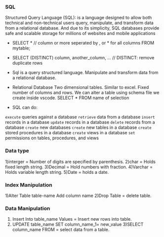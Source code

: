 ### SQL
Structured Query Language (SQL): is a language designed to allow both technical and non-technical users query, manipulate, and transform data from a relational database. And due to its simplicity, 
SQL databases provide safe and scalable storage for millions of websites and mobile applications

- SELECT * // column or more seperated by , or * for all columns
FROM mytable;
- SELECT (DISTINCT) column, another_column, … // DISTINCT: remove duplicate rows
- Sql is a query structured language.
Manipulate and transform data from a relational database.
- Relational Database
Two dimensional tables.
Similar to excel.
Fixed number of columns and rows.
We can alter a table using schema file we create inside vscode.
SELECT * FROM name of selection

- SQL can do:

`execute` queries against a database
`retrieve` data from a database
`insert` records in a database
`update` records in a database
`delete` records from a database
`create` new databases
`create` new tables in a database
`create` stored procedures in a database
`create` views in a database
`set` permissions on tables, procedures, and views

### Data type
1)interger = Number of digits are specified by parenthesis.
2)char = Holds fixed length string.
3)Decimal = Hold numbers with fraction.
4)Varchar = Holds variable length string.
5)Date = holds a date.

### Index Manipulation
1)Alter Table table-name Add column name
2)Drop Table = delete table.

### Data Manipulation
1) Insert Into table_name Values = Insert new rows into table.
2) UPDATE table_name SET column_name_1= new_value
3)SELECT column_name FROM = select data from a table.
